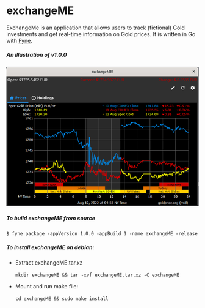 # exchangeME
ExchangeMe is an application that allows users to track (fictional) Gold investments and get real-time information on Gold prices. It is written in Go with [Fyne](https://developer.fyne.io/).


##### An illustration of v1.0.0
![alt text](https://github.com/petrostrak/exchangeME/blob/main/exchangeME.png)


##### To build exchangeME from source
    $ fyne package -appVersion 1.0.0 -appBuild 1 -name exchangeME -release

##### To install exchangeME on debian:

* Extract exchangeME.tar.xz
    
    `mkdir exchangeME && tar -xvf exchangeME.tar.xz -C exchangeME`

* Mount and run make file:

    `cd exchangeME && sudo make install`
